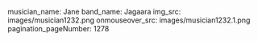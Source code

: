 musician_name: Jane
band_name: Jagaara
img_src: images/musician1232.png
onmouseover_src: images/musician1232.1.png
pagination_pageNumber: 1278
